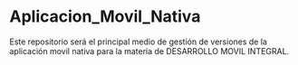 # Aplicacion_Movil_Nativa
Este repositorio será el principal medio de gestión de versiones de la aplicación movil nativa para la materia de DESARROLLO MOVIL INTEGRAL.
